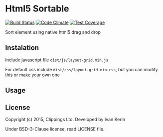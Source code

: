Html5 Sortable
==============

[![Build Status](https://travis-ci.org/clippings/html5-sortable.svg?branch=master)](https://travis-ci.org/clippings/html5-sortable)
[![Code Climate](https://codeclimate.com/github/clippings/html5-sortable/badges/gpa.svg)](https://codeclimate.com/github/clippings/html5-sortable)
[![Test Coverage](https://codeclimate.com/github/clippings/html5-sortable/badges/coverage.svg)](https://codeclimate.com/github/clippings/html5-sortable/coverage)


Sort element using native html5 drag and drop

Instalation
-----------

Include javascript file `dist/js/layout-grid.min.js`

For default css include `dist/css/layout-grid.min.css`, but you can modify this or make your own one

Usage
-----

License
-------

Copyright (c) 2015, Clippings Ltd. Developed by Ivan Kerin

Under BSD-3-Clause license, read LICENSE file.
